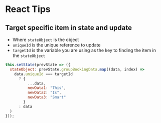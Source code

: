 # React Tips

## Target specific item in state and update

- Where `stateObject` is the object
- `uniqueId` is the unique reference to update
- `targetId` is the variable you are using as the key to finding the item in the `stateObject`

```js
this.setState(prevState => ({
  stateObject: prevState.groupBookingData.map((data, index) =>
    data.uniqueId === targetId
      ? {
          ...data,
          newData1: "This",
          newData2: "Is",
          newData3: "Smart"
        }
      : data
  )
}));
```

